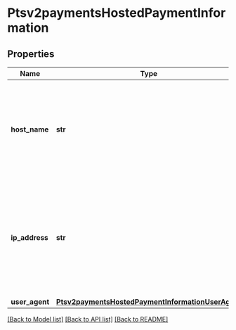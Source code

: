 # Ptsv2paymentsHostedPaymentInformation

## Properties
Name | Type | Description | Notes
------------ | ------------- | ------------- | -------------
**host_name** | **str** | The title of the hosted payment page, displayed in the browser&#39;s tab. If not set, defaults to the title set in the merchant configuration.  | [optional] 
**ip_address** | **str** | URL of the merchant&#39;s logo to be displayed in Klarna&#39;s hosted payment page. If not set, defaults to the logo set in the merchant configuration.  | [optional] 
**user_agent** | [**Ptsv2paymentsHostedPaymentInformationUserAgent**](Ptsv2paymentsHostedPaymentInformationUserAgent.md) |  | [optional] 

[[Back to Model list]](../README.md#documentation-for-models) [[Back to API list]](../README.md#documentation-for-api-endpoints) [[Back to README]](../README.md)


